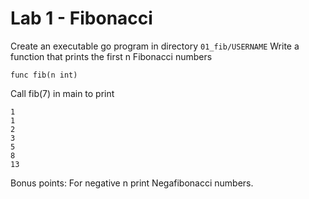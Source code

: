 # Lab 1 - Fibonacci

Create an executable go program in directory `01_fib/USERNAME`
Write a function that prints the first n Fibonacci numbers

```
func fib(n int)
```

Call fib(7) in main to print

```
1
1
2
3
5
8
13
```

Bonus points: For negative n print Negafibonacci numbers.